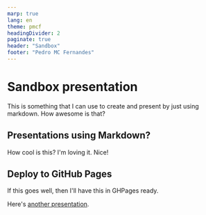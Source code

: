 ```yaml
---
marp: true
lang: en
theme: pmcf
headingDivider: 2
paginate: true
header: "Sandbox"
footer: "Pedro MC Fernandes"
---
```


# Sandbox presentation

This is something that I can use to create and present by just using markdown. How awesome is that?

## Presentations using Markdown?

How cool is this? I'm loving it. Nice!

## Deploy to GitHub Pages

If this goes well, then I'll have this in GHPages ready.

Here's [another presentation](docs/presentation1.md).